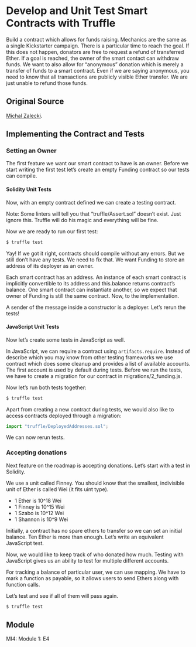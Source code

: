 # Develop and Unit Test Smart Contracts with Truffle
Build a contract which allows for funds raising. Mechanics are the same as a single Kickstarter campaign. There is a particular time to reach the goal. If this does not happen, donators are free to request a refund of transferred Ether. If a goal is reached, the owner of the smart contact can withdraw funds. We want to also allow for “anonymous” donation which is merely a transfer of funds to a smart contract. Even if we are saying anonymous, you need to know that all transactions are publicly visible Ether transfer. We are just unable to refund those funds. 

## Original Source
[Michal Zalecki](https://michalzalecki.com/ethereum-test-driven-introduction-to-solidity).

## Implementing the Contract and Tests
### Setting an Owner
The first feature we want our smart contract to have is an owner. Before we start writing the first test let’s create an empty Funding contract so our tests can compile.

#### Solidity Unit Tests
Now, with an empty contract defined we can create a testing contract.
  
Note: Some linters will tell you that “truffle/Assert.sol” doesn’t exist. Just ignore this. Truffle will do his magic and everything will be fine.

Now we are ready to run our first test:
```bash
$ truffle test
```
Yay! If we got it right, contracts should compile without any errors. But we still don’t have any tests. We need to fix that. We want Funding to store an address of its deployer as an owner.
 
Each smart contract has an address. An instance of each smart contract is implicitly convertible to its address and this.balance returns contract’s balance. One smart contract can instantiate another, so we expect that owner of Funding is still the same contract. Now, to the implementation.
 
A sender of the message inside a constructor is a deployer. Let’s rerun the tests!
 
#### JavaScript Unit Tests
Now let’s create some tests in JavaScript as well.
 
In JavaScript, we can require a contract using `artifacts.require`. Instead of describe which you may know from other testing frameworks we use contract which does some cleanup and provides a list of available accounts. The first account is used by default during tests.
Before we run the tests, we have to create a migration for our contract in migrations/2_funding.js.
 
Now let’s run both tests together:
```bash
$ truffle test
```
 
Apart from creating a new contract during tests, we would also like to access contracts deployed through a migration:
```js
import "truffle/DeployedAddresses.sol";
```
We can now rerun tests.

### Accepting donations
Next feature on the roadmap is accepting donations. Let’s start with a test in Solidity.

We use a unit called Finney. You should know that the smallest, indivisible unit of Ether is called Wei (it fits uint type).
* 1 Ether is 10^18 Wei
* 1 Finney is 10^15 Wei
* 1 Szabo is 10^12 Wei
* 1 Shannon is 10^9 Wei

Initially, a contract has no spare ethers to transfer so we can set an initial balance. Ten Ether is more than enough. Let’s write an equivalent JavaScript test.

Now, we would like to keep track of who donated how much. Testing with JavaScript gives us an ability to test for multiple different accounts.

For tracking a balance of particular user, we can use mapping. We have to mark a function as payable, so it allows users to send Ethers along with function calls.
 
Let’s test and see if all of them will pass again.
```bash
$ truffle test
```

## Module
MI4: Module 1: E4
